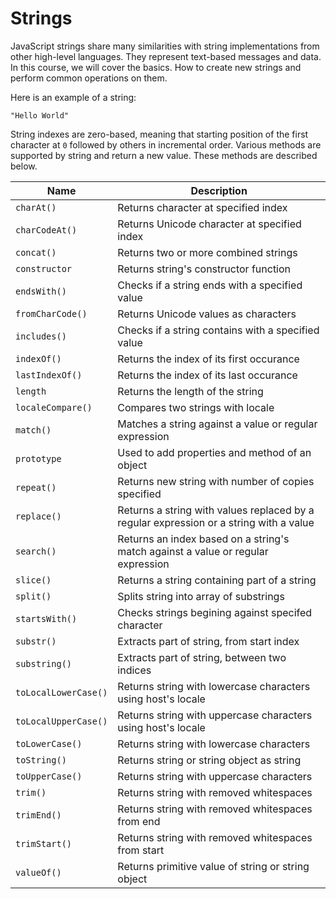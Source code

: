 # Strings

JavaScript strings share many similarities with string implementations from other high-level languages. They represent text-based messages and data. In this course, we will cover the basics. How to create new strings and perform common operations on them.

Here is an example of a string:

```
"Hello World"
```

String indexes are zero-based, meaning that starting position of the first character at `0` followed by others in incremental order. Various methods are supported by string and return a new value. These methods are described below.

| Name                 | Description                                                                            |
| -------------------- | -------------------------------------------------------------------------------------- |
| `charAt()`           | Returns character at specified index                                                   |
| `charCodeAt()`       | Returns Unicode character at specified index                                           |
| `concat()`           | Returns two or more combined strings                                                   |
| `constructor`        | Returns string's constructor function                                                  |
| `endsWith()`         | Checks if a string ends with a specified value                                         |
| `fromCharCode()`     | Returns Unicode values as characters                                                   |
| `includes()`         | Checks if a string contains with a specified value                                     |
| `indexOf()`          | Returns the index of its first occurance                                               |
| `lastIndexOf()`      | Returns the index of its last occurance                                                |
| `length`             | Returns the length of the string                                                       |
| `localeCompare()`    | Compares two strings with locale                                                       |
| `match()`            | Matches a string against a value or regular expression                                 |
| `prototype`          | Used to add properties and method of an object                                         |
| `repeat()`           | Returns new string with number of copies specified                                     |
| `replace()`          | Returns a string with values replaced by a regular expression or a string with a value |
| `search()`           | Returns an index based on a string's match against a value or regular expression       |
| `slice()`            | Returns a string containing part of a string                                           |
| `split()`            | Splits string into array of substrings                                                 |
| `startsWith()`       | Checks strings begining against specifed character                                     |
| `substr()`           | Extracts part of string, from start index                                              |
| `substring()`        | Extracts part of string, between two indices                                           |
| `toLocalLowerCase()` | Returns string with lowercase characters using host's locale                           |
| `toLocalUpperCase()` | Returns string with uppercase characters using host's locale                           |
| `toLowerCase()`      | Returns string with lowercase characters                                               |
| `toString()`         | Returns string or string object as string                                              |
| `toUpperCase()`      | Returns string with uppercase characters                                               |
| `trim()`             | Returns string with removed whitespaces                                                |
| `trimEnd()`          | Returns string with removed whitespaces from end                                       |
| `trimStart()`        | Returns string with removed whitespaces from start                                     |
| `valueOf()`          | Returns primitive value of string or string object                                     |

